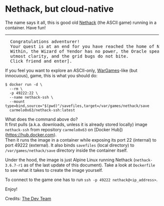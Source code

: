 # Nethack, but cloud-native
The name says it all, this is good old [Nethack](https://www.nethack.org/) (the ASCII game) running in a container. Have fun!

----

<pre>
  Congratulations adventurer!
  Your quest is at an end for you have reached the home of NetHack.
  Within, the Wizard of Yendor has no power, the Oracle speaks with
  utmost clarity, and the grid bugs do not bite.
  Click friend and enter].
</pre>

If you feel you want to explore an ASCII-only, [WarGames](https://en.wikipedia.org/wiki/WarGames)-like (but innocuous), game, this is what you should do:
```
$ docker run -d \
  --rm \
  -p 49222:22 \
  --name nethack-ssh \
  --mount type=bind,source="$(pwd)"/savefiles,target=/var/games/nethack/save 
  carmelo0x63/nethack-ssh:latest
```

What does the command above do?<br/>
It first pulls (a.k.a. downloads, unless it is already stored locally) image `nethack-ssh` from repository `carmelo0x63` on [Docker Hub])(https://hub.docker.com).<br/>
Then it runs the image in a container while exposing its port 22 (internal) to port 49222 (external). It also binds `savefiles` (local directory) to `/var/games/nethack/save` directory inside the container itself.<br/>

Under the hood, the image is just Alpine Linux running Nethack (`nethack-3.6.7-r1` as of the last update of this document). Take a look at `Dockerfile` to see what it takes to create the image yourself.<br/>

To connect to the game one has to run `ssh -p 49222 nethack@<ip_address>`.<br/>

Enjoy!

Credits: [The Dev Team](https://www.moma.org/artists/133813)
